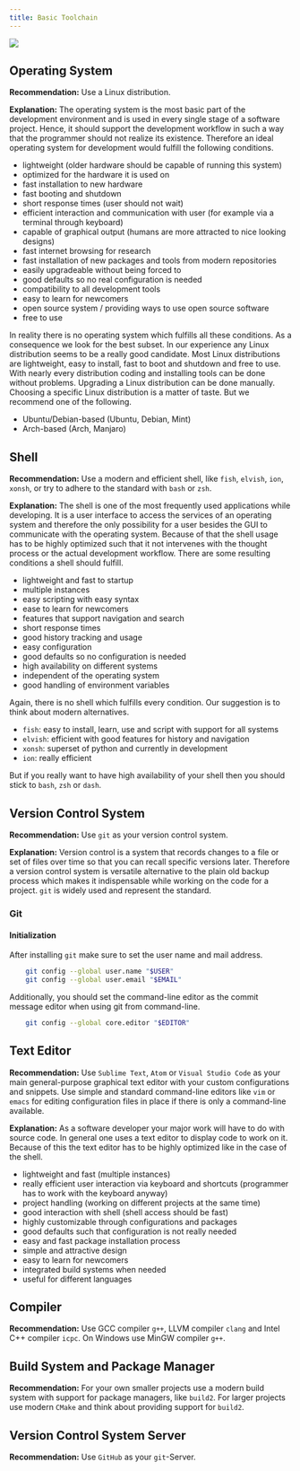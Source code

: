 ```yaml
---
title: Basic Toolchain
---
```


[![]({{site.baseurl}}/assets/docs/figures/basic_toolchain.png)]({{site.baseurl}}/assets/docs/figures/basic_toolchain.pdf)


## Operating System
**Recommendation:** Use a Linux distribution.

**Explanation:**
The operating system is the most basic part of the development environment and is used in every single stage of a software project.
Hence, it should support the development workflow in such a way that the programmer should not realize its existence.
Therefore an ideal operating system for development would fulfill the following conditions.

- lightweight (older hardware should be capable of running this system)
- optimized for the hardware it is used on
- fast installation to new hardware
- fast booting and shutdown
- short response times (user should not wait)
- efficient interaction and communication with user (for example via a terminal through keyboard)
- capable of graphical output (humans are more attracted to nice looking designs)
- fast internet browsing for research
- fast installation of new packages and tools from modern repositories
- easily upgradeable without being forced to
- good defaults so no real configuration is needed
- compatibility to all development tools
- easy to learn for newcomers
- open source system / providing ways to use open source software
- free to use

In reality there is no operating system which fulfills all these conditions.
As a consequence we look for the best subset.
In our experience any Linux distribution seems to be a really good candidate.
Most Linux distributions are lightweight, easy to install, fast to boot and shutdown and free to use.
With nearly every distribution coding and installing tools can be done without problems.
Upgrading a Linux distribution can be done manually.
Choosing a specific Linux distribution is a matter of taste.
But we recommend one of the following.
- Ubuntu/Debian-based (Ubuntu, Debian, Mint)
- Arch-based (Arch, Manjaro)

## Shell
**Recommendation:**
Use a modern and efficient shell, like `fish`, `elvish`, `ion`, `xonsh`, or try to adhere to the standard with `bash` or `zsh`.

**Explanation:**
The shell is one of the most frequently used applications while developing.
It is a user interface to access the services of an operating system and therefore the only possibility for a user besides the GUI to communicate with the operating system.
Because of that the shell usage has to be highly optimized such that it not intervenes with the thought process or the actual development workflow.
There are some resulting conditions a shell should fulfill.
- lightweight and fast to startup
- multiple instances
- easy scripting with easy syntax
- ease to learn for newcomers
- features that support navigation and search
- short response times
- good history tracking and usage
- easy configuration
- good defaults so no configuration is needed
- high availability on different systems
- independent of the operating system
- good handling of environment variables

Again, there is no shell which fulfills every condition.
Our suggestion is to think about modern alternatives.
- `fish`: easy to install, learn, use and script with support for all systems
- `elvish`: efficient with good features for history and navigation
- `xonsh`: superset of python and currently in development
- `ion`: really efficient

But if you really want to have high availability of your shell then you should stick to `bash`, `zsh` or `dash`.

## Version Control System
**Recommendation:**
Use `git` as your version control system.

**Explanation:**
Version control is a system that records changes to a file or set of files over time so that you can recall specific versions later.
Therefore a version control system is versatile alternative to the plain old backup process which makes it indispensable while working on the code for a project.
`git` is widely used and represent the standard.

### Git
#### Initialization
After installing `git` make sure to set the user name and mail address.
```bash
    git config --global user.name "$USER"
    git config --global user.email "$EMAIL"
```
Additionally, you should set the command-line editor as the commit message editor when using git from command-line.
```bash
    git config --global core.editor "$EDITOR"
```

## Text Editor
**Recommendation:**
Use `Sublime Text`, `Atom` or `Visual Studio Code` as your main general-purpose graphical text editor with your custom configurations and snippets.
Use simple and standard command-line editors like `vim` or `emacs` for editing configuration files in place if there is only a command-line available.

**Explanation:**
As a software developer your major work will have to do with source code.
In general one uses a text editor to display code to work on it.
Because of this the text editor has to be highly optimized like in the case of the shell.
- lightweight and fast (multiple instances)
- really efficient user interaction via keyboard and shortcuts (programmer has to work with the keyboard anyway)
- project handling (working on different projects at the same time)
- good interaction with shell (shell access should be fast)
- highly customizable through configurations and packages
- good defaults such that configuration is not really needed
- easy and fast package installation process
- simple and attractive design
- easy to learn for newcomers
- integrated build systems when needed
- useful for different languages

## Compiler
**Recommendation:**
Use GCC compiler `g++`, LLVM compiler `clang` and Intel C++ compiler `icpc`.
On Windows use MinGW compiler `g++`.

## Build System and Package Manager
**Recommendation:**
For your own smaller projects use a modern build system with support for package managers, like `build2`.
For larger projects use modern `CMake` and think about providing support for `build2`.

## Version Control System Server
**Recommendation:**
Use `GitHub` as your `git`-Server.
